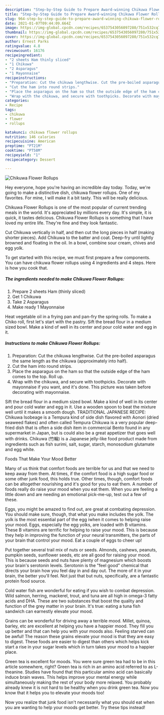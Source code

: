 ```yaml
---
description: "Step-by-Step Guide to Prepare Award-winning Chikuwa Flower Rollups"
title: "Step-by-Step Guide to Prepare Award-winning Chikuwa Flower Rollups"
slug: 964-step-by-step-guide-to-prepare-award-winning-chikuwa-flower-rollups
date: 2021-01-07T09:44:09.664Z
image: https://img-global.cpcdn.com/recipes/6537543056097280/751x532cq70/chikuwa-flower-rollups-recipe-main-photo.jpg
thumbnail: https://img-global.cpcdn.com/recipes/6537543056097280/751x532cq70/chikuwa-flower-rollups-recipe-main-photo.jpg
cover: https://img-global.cpcdn.com/recipes/6537543056097280/751x532cq70/chikuwa-flower-rollups-recipe-main-photo.jpg
author: Ernest Parks
ratingvalue: 4.8
reviewcount: 16176
recipeingredient:
- "2 sheets Ham thinly sliced"
- "1 Chikuwa"
- "2 Asparagus"
- "1 Mayonnaise"
recipeinstructions:
- "Preparation: Cut the chikuwa lengthwise. Cut the pre-boiled asparagus the same length as the chikuwa (approximately into half)."
- "Cut the ham into round strips."
- "Place the asparagus on the ham so that the outside edge of the ham comes to the top. Roll up."
- "Wrap with the chikuwa, and secure with toothpicks. Decorate with mayonnaise if you want, and it&#39;s done. This picture was taken before decorating with mayonnaise."
categories:
- Recipe
tags:
- chikuwa
- flower
- rollups

katakunci: chikuwa flower rollups 
nutrition: 146 calories
recipecuisine: American
preptime: "PT21M"
cooktime: "PT58M"
recipeyield: "1"
recipecategory: Dessert

---
```



![Chikuwa Flower Rollups](https://img-global.cpcdn.com/recipes/6537543056097280/751x532cq70/chikuwa-flower-rollups-recipe-main-photo.jpg)

Hey everyone, hope you're having an incredible day today. Today, we're going to make a distinctive dish, chikuwa flower rollups. One of my favorites. For mine, I will make it a bit tasty. This will be really delicious.

Chikuwa Flower Rollups is one of the most popular of current trending meals in the world. It's appreciated by millions every day. It's simple, it is quick, it tastes delicious. Chikuwa Flower Rollups is something that I have loved my entire life. They're fine and they look fantastic.

Cut Chikuwa vertically in half, and then cut the long pieces in half (making shorter pieces). Add Chikuwa to the batter and coat. Deep-fry until lightly browned and floating in the oil. In a bowl, combine sour cream, chives and egg yolk.


To get started with this recipe, we must first prepare a few components. You can have chikuwa flower rollups using 4 ingredients and 4 steps. Here is how you cook that.

<!--inarticleads1-->

##### The ingredients needed to make Chikuwa Flower Rollups:

1. Prepare 2 sheets Ham (thinly sliced)
1. Get 1 Chikuwa
1. Take 2 Asparagus
1. Make ready 1 Mayonnaise


Heat vegetable oil in a frying pan and pan-fry the spring rolls. To make a Chiko roll, first let&#39;s start with the pastry. Sift the bread flour in a medium sized bowl. Make a kind of well in its center and pour cold water and egg in it. 

<!--inarticleads2-->

##### Instructions to make Chikuwa Flower Rollups:

1. Preparation: Cut the chikuwa lengthwise. Cut the pre-boiled asparagus the same length as the chikuwa (approximately into half).
1. Cut the ham into round strips.
1. Place the asparagus on the ham so that the outside edge of the ham comes to the top. Roll up.
1. Wrap with the chikuwa, and secure with toothpicks. Decorate with mayonnaise if you want, and it&#39;s done. This picture was taken before decorating with mayonnaise.


Sift the bread flour in a medium sized bowl. Make a kind of well in its center and pour cold water and egg in it. Use a wooden spoon to beat the mixture well until it makes a smooth dough. TRADITIONAL JAPANESE RECIPE: Chikuwa Isobeage is a Tempura kind of side dish flavored with Aonori (dried seaweed flakes) and often called Tempura Chikuwa is a very popular deep-fried dish that is often a side dish item in commercial Bento found in any supermarket in Japan, but is could also be a great appetizer that goes well with drinks. Chikuwa (竹輪) is a Japanese jelly-like food product made from ingredients such as fish surimi, salt, sugar, starch, monosodium glutamate and egg white. 

Foods That Make Your Mood Better


Many of us think that comfort foods are terrible for us and that we need to keep away from them. At times, if the comfort food is a high sugar food or some other junk food, this holds true. Other times, though, comfort foods can be altogether nourishing and it's good for you to eat them. A number of foods really do raise your mood when you eat them. When you are feeling a little down and are needing an emotional pick-me-up, test out a few of these.

Eggs, you might be amazed to find out, are great at combating depression. You should make sure, though, that what you make includes the yolk. The yolk is the most essential part of the egg iwhen it comes to helping raise your mood. Eggs, especially the egg yolks, are loaded with B vitamins. These B vitamins are terrific for helping to raise your mood. This is because they help in improving the function of your neural transmitters, the parts of your brain that control your mood. Eat a couple of eggs to cheer up!

Put together several trail mix of nuts or seeds. Almonds, cashews, peanuts, pumpkin seeds, sunflower seeds, etc are all good for raising your mood. This is because seeds and nuts have plenty of magnesium which boosts your brain's serotonin levels. Serotonin is the "feel good" chemical that directs your brain how you feel day in and day out. The more of it in your brain, the better you'll feel. Not just that but nuts, specifically, are a fantastic protein food source.

Cold water fish are wonderful for eating if you wish to combat depression. Wild salmon, herring, mackerel, trout, and tuna are all high in omega-3 fatty acids and DHA. These are two substances that boost the quality and function of the grey matter in your brain. It's true: eating a tuna fish sandwich can earnestly elevate your mood. 

Grains can be wonderful for driving away a terrible mood. Millet, quinoa, barley, etc are excellent at helping you have a happier mood. They fill you up better and that can help you with your moods also. Feeling starved can be awful! The reason these grains elevate your mood is that they are easy to digest. These foods are easier to digest than others which helps kick start a rise in your sugar levels which in turn takes your mood to a happier place.

Green tea is excellent for moods. You were sure green tea had to be in this article somewhere, right? Green tea is rich in an amino acid referred to as L-theanine. Studies have found that this particular amino acid can basically induce brain waves. This helps improve your mental energy while simultaneously making the rest of your body more relaxed. You probably already knew it is not hard to be healthy when you drink green tea. Now you know that it helps you to elevate your moods too!

Now you realize that junk food isn't necessarily what you should eat when you are wanting to help your moods get better. Try  these tips  instead!

